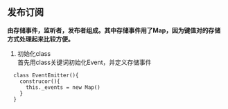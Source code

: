 ## 发布订阅
**由存储事件，监听者，发布者组成。其中存储事件用了Map，因为键值对的存储方式处理起来比较方便。**

1. 初始化class  
首先用class关键词初始化Event，并定义存储事件

```
  class EventEmitter(){
    construcor(){
      this._events = new Map()
    }
  }
```

